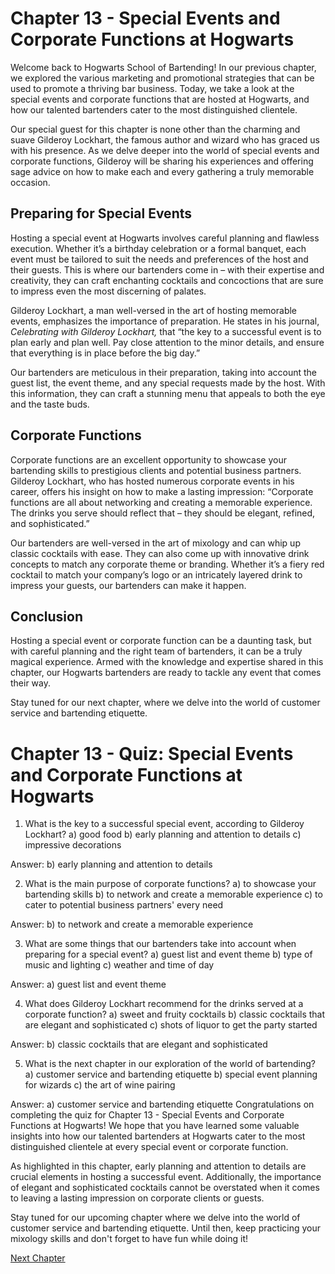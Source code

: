 # Chapter 13 - Special Events and Corporate Functions at Hogwarts

Welcome back to Hogwarts School of Bartending! In our previous chapter, we explored the various marketing and promotional strategies that can be used to promote a thriving bar business. Today, we take a look at the special events and corporate functions that are hosted at Hogwarts, and how our talented bartenders cater to the most distinguished clientele.

Our special guest for this chapter is none other than the charming and suave Gilderoy Lockhart, the famous author and wizard who has graced us with his presence. As we delve deeper into the world of special events and corporate functions, Gilderoy will be sharing his experiences and offering sage advice on how to make each and every gathering a truly memorable occasion.


## Preparing for Special Events

Hosting a special event at Hogwarts involves careful planning and flawless execution. Whether it’s a birthday celebration or a formal banquet, each event must be tailored to suit the needs and preferences of the host and their guests. This is where our bartenders come in – with their expertise and creativity, they can craft enchanting cocktails and concoctions that are sure to impress even the most discerning of palates.

Gilderoy Lockhart, a man well-versed in the art of hosting memorable events, emphasizes the importance of preparation. He states in his journal, *Celebrating with Gilderoy Lockhart,* that “the key to a successful event is to plan early and plan well. Pay close attention to the minor details, and ensure that everything is in place before the big day.”

Our bartenders are meticulous in their preparation, taking into account the guest list, the event theme, and any special requests made by the host. With this information, they can craft a stunning menu that appeals to both the eye and the taste buds.


## Corporate Functions

Corporate functions are an excellent opportunity to showcase your bartending skills to prestigious clients and potential business partners. Gilderoy Lockhart, who has hosted numerous corporate events in his career, offers his insight on how to make a lasting impression: “Corporate functions are all about networking and creating a memorable experience. The drinks you serve should reflect that – they should be elegant, refined, and sophisticated.”

Our bartenders are well-versed in the art of mixology and can whip up classic cocktails with ease. They can also come up with innovative drink concepts to match any corporate theme or branding. Whether it’s a fiery red cocktail to match your company’s logo or an intricately layered drink to impress your guests, our bartenders can make it happen.


## Conclusion

Hosting a special event or corporate function can be a daunting task, but with careful planning and the right team of bartenders, it can be a truly magical experience. Armed with the knowledge and expertise shared in this chapter, our Hogwarts bartenders are ready to tackle any event that comes their way.

Stay tuned for our next chapter, where we delve into the world of customer service and bartending etiquette.
# Chapter 13 - Quiz: Special Events and Corporate Functions at Hogwarts

1. What is the key to a successful special event, according to Gilderoy Lockhart?
a) good food
b) early planning and attention to details
c) impressive decorations

Answer: b) early planning and attention to details

2. What is the main purpose of corporate functions?
a) to showcase your bartending skills
b) to network and create a memorable experience
c) to cater to potential business partners' every need

Answer: b) to network and create a memorable experience

3. What are some things that our bartenders take into account when preparing for a special event?
a) guest list and event theme
b) type of music and lighting
c) weather and time of day

Answer: a) guest list and event theme

4. What does Gilderoy Lockhart recommend for the drinks served at a corporate function?
a) sweet and fruity cocktails
b) classic cocktails that are elegant and sophisticated
c) shots of liquor to get the party started

Answer: b) classic cocktails that are elegant and sophisticated

5. What is the next chapter in our exploration of the world of bartending?
a) customer service and bartending etiquette
b) special event planning for wizards
c) the art of wine pairing

Answer: a) customer service and bartending etiquette
Congratulations on completing the quiz for Chapter 13 - Special Events and Corporate Functions at Hogwarts! We hope that you have learned some valuable insights into how our talented bartenders at Hogwarts cater to the most distinguished clientele at every special event or corporate function.

As highlighted in this chapter, early planning and attention to details are crucial elements in hosting a successful event. Additionally, the importance of elegant and sophisticated cocktails cannot be overstated when it comes to leaving a lasting impression on corporate clients or guests.

Stay tuned for our upcoming chapter where we delve into the world of customer service and bartending etiquette. Until then, keep practicing your mixology skills and don't forget to have fun while doing it!


[Next Chapter](14_Chapter14.md)
